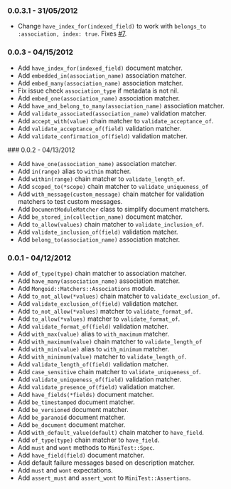 ### 0.0.3.1 - 31/05/2012

+ Change `have_index_for(indexed_field)` to work with `belongs_to :association, index: true`.
  Fixes [#7](https://github.com/frodsan/mongoid-minitest/issues/7).

### 0.0.3 - 04/15/2012

+ Add `have_index_for(indexed_field)` document matcher.
+ Add `embedded_in(association_name)` association matcher.
+ Add `embed_many(association_name)` association matcher.
+ Fix issue check `association_type` if metadata is not nil.
+ Add `embed_one(association_name)` association matcher.
+ Add `have_and_belong_to_many(association_name)` association matcher.
+ Add `validate_associated(association_name)` validation matcher.
+ Add `accept_with(value)` chain matcher to `validate_acceptance_of`.
+ Add `validate_acceptance_of(field)` validation matcher.
+ Add `validate_confirmation_of(field)` validation matcher.

### 0.0.2 - 04/13/2012

+ Add `have_one(association_name)` association matcher.
+ Add `in(range)` alias to `within` matcher.
+ Add `within(range)` chain matcher to `validate_length_of`.
+ Add `scoped_to(*scope)` chain matcher to `validate_uniqueness_of`
+ Add `with_message(custom_message)` chain matcher for validation matchers to test
  custom messages.
+ Add `DocumentModuleMatcher` class to simplify document matchers.
+ Add `be_stored_in(collection_name)` document matcher.
+ Add `to_allow(values)` chain matcher to `validate_inclusion_of`.
+ Add `validate_inclusion_of(field)` validation matcher.
+ Add `belong_to(association_name)` association matcher.

### 0.0.1 - 04/12/2012

+ Add `of_type(type)` chain matcher to association matcher.
+ Add `have_many(association_name)` association matcher.
+ Add `Mongoid::Matchers::Associations` module.
+ Add `to_not_allow(*values)` chain matcher to `validate_exclusion_of`.
+ Add `validate_exclusion_of(field)` validation matcher.
+ Add `to_not_allow(*values)` matcher to `validate_format_of`.
+ Add `to_allow(*values)` matcher to `validate_format_of`.
+ Add `validate_format_of(field)` validation matcher.
+ Add `with_max(value)` alias to `with_maximum` matcher.
+ Add `with_maximum(value)` chain matcher to `validate_length_of`
+ Add `with_min(value)` alias to `with_minimum` matcher.
+ Add `with_minimum(value)` matcher to `validate_length_of`.
+ Add `validate_length_of(field)` validation matcher.
+ Add `case_sensitive` chain matcher to `validate_uniqueness_of`.
+ Add `validate_uniqueness_of(field)` validation matcher.
+ Add `validate_presence_of(field)` validation matcher.
+ Add `have_fields(*fields)` document matcher.
+ Add `be_timestamped` document matcher.
+ Add `be_versioned` document matcher.
+ Add `be_paranoid` document matcher.
+ Add `be_document` document matcher.
+ Add `with_default_value(default)` chain matcher to `have_field`.
+ Add `of_type(type)` chain matcher to `have_field`.
+ Add `must` and `wont` methods to `MiniTest::Spec`.
+ Add `have_field(field)` document matcher.
+ Add default failure messages based on description matcher.
+ Add `must` and `wont` expectations.
+ Add `assert_must` and `assert_wont` to `MiniTest::Assertions`.
